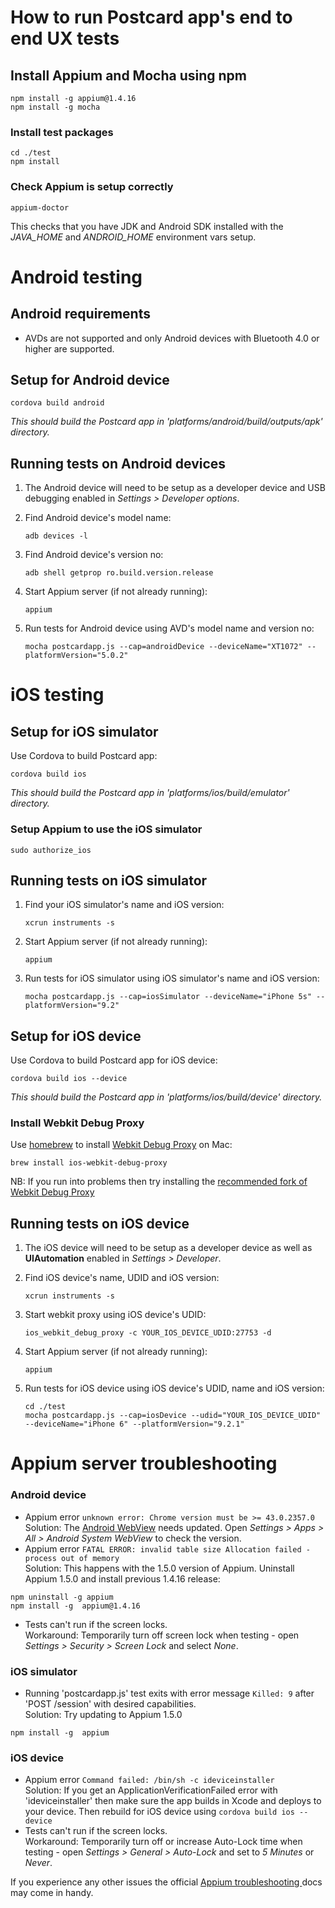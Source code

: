 # How to run Postcard app's end to end UX tests

## Install Appium and Mocha using npm
```
npm install -g appium@1.4.16
npm install -g mocha
```  
### Install test packages
```
cd ./test
npm install
```  
### Check Appium is setup correctly
```
appium-doctor
```  
This checks that you have JDK and Android SDK installed with the *JAVA_HOME* and *ANDROID_HOME* environment vars setup.  

# Android testing

## Android requirements
- AVDs are not supported and only Android devices with Bluetooth 4.0 or higher are supported.

## Setup for Android device
```
cordova build android
```  
*This should build the Postcard app in 'platforms/android/build/outputs/apk' directory.*  

## Running tests on Android devices
1. The Android device will need to be setup as a developer device and USB debugging enabled in *Settings > Developer options*.  
2. Find Android device's model name:  

    ```
    adb devices -l
    ```  

3. Find Android device's version no:  

    ```
    adb shell getprop ro.build.version.release
    ```  

4. Start Appium server (if not already running):  

    ```  
    appium
    ```


5. Run tests for Android device using AVD's model name and version no:  

    ```
    mocha postcardapp.js --cap=androidDevice --deviceName="XT1072" --platformVersion="5.0.2"
    ```  

# iOS testing
## Setup for iOS simulator
Use Cordova to build Postcard app:  
```
cordova build ios
```  
*This should build the Postcard app in 'platforms/ios/build/emulator' directory.*

### Setup Appium to use the iOS simulator
```
sudo authorize_ios
```

## Running tests on iOS simulator
1. Find your iOS simulator's name and iOS version:  

    ```
    xcrun instruments -s
    ```

2. Start Appium server (if not already running):  

    ```
    appium
    ```

3. Run tests for iOS simulator using iOS simulator's name and iOS version:  

    ```
    mocha postcardapp.js --cap=iosSimulator --deviceName="iPhone 5s" --platformVersion="9.2"
    ```

## Setup for iOS device
Use Cordova to build Postcard app for iOS device:  
```
cordova build ios --device
```  
*This should build the Postcard app in 'platforms/ios/build/device' directory.*  

### Install Webkit Debug Proxy
Use [homebrew](http://brew.sh/) to install [Webkit Debug Proxy](https://github.com/google/ios-webkit-debug-proxy) on Mac:
```
brew install ios-webkit-debug-proxy
```
NB: If you run into problems then try installing the [recommended fork of Webkit Debug Proxy](https://github.com/appium/appium/blob/master/docs/en/advanced-concepts/ios-webkit-debug-proxy.md)

## Running tests on iOS device
1. The iOS device will need to be setup as a developer device as well as **UIAutomation** enabled in *Settings > Developer*.  
2. Find iOS device's name, UDID and iOS version:  

    ```
    xcrun instruments -s
    ```

3. Start webkit proxy using iOS device's UDID:  

    ```
    ios_webkit_debug_proxy -c YOUR_IOS_DEVICE_UDID:27753 -d
    ```

4. Start Appium server (if not already running):  

    ```
    appium
    ```

5. Run tests for iOS device using iOS device's UDID, name and iOS version:  

    ```
    cd ./test
    mocha postcardapp.js --cap=iosDevice --udid="YOUR_IOS_DEVICE_UDID" --deviceName="iPhone 6" --platformVersion="9.2.1"
    ```

# Appium server troubleshooting

### Android device
- Appium error `unknown error: Chrome version must be >= 43.0.2357.0`  
Solution: The [Android WebView]( https://play.google.com/store/apps/details?id=com.google.android.webview) needs updated. Open *Settings > Apps > All > Android System WebView* to check the version.
- Appium error `FATAL ERROR: invalid table size Allocation failed - process out of memory`  
Solution: This happens with the 1.5.0 version of Appium. Uninstall Appium 1.5.0 and install previous 1.4.16 release:  
```
npm uninstall -g appium
npm install -g  appium@1.4.16
```  
- Tests can't run if the screen locks.  
Workaround: Temporarily turn off screen lock when testing - open *Settings > Security > Screen Lock* and select *None*.

### iOS simulator
- Running 'postcardapp.js' test exits with error message `Killed: 9` after 'POST /session' with desired capabilities.  
Solution: Try updating to Appium 1.5.0  
```
npm install -g  appium
```

### iOS device
- Appium error `Command failed: /bin/sh -c ideviceinstaller`  
Solution: If you get an ApplicationVerificationFailed error with 'ideviceinstaller' then make sure the app builds in Xcode and deploys to your device. Then rebuild for iOS device using `cordova build ios --device`
- Tests can't run if the screen locks.  
Workaround: Temporarily turn off or increase Auto-Lock time when testing - open *Settings > General > Auto-Lock* and set to *5 Minutes* or *Never*.



If you experience any other issues the official [Appium troubleshooting ](http://appium.io/slate/en/1.4/?javascript#troubleshooting-appium) docs may come in handy.
